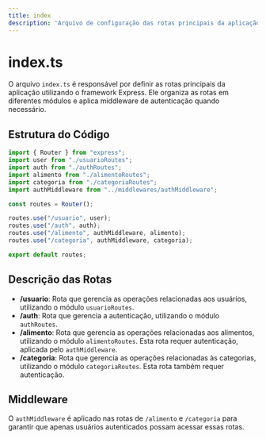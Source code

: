 ```yaml
---
title: index
description: 'Arquivo de configuração das rotas principais da aplicação.'
---
```


# index.ts

O arquivo `index.ts` é responsável por definir as rotas principais da aplicação utilizando o framework Express. Ele organiza as rotas em diferentes módulos e aplica middleware de autenticação quando necessário.

## Estrutura do Código

```typescript
import { Router } from "express";
import user from "./usuarioRoutes";
import auth from "./authRoutes";
import alimento from "./alimentoRoutes";
import categoria from "./categoriaRoutes";
import authMiddleware from "../middlewares/authMiddleware";

const routes = Router();

routes.use("/usuario", user);
routes.use("/auth", auth);
routes.use("/alimento", authMiddleware, alimento);
routes.use("/categoria", authMiddleware, categoria);

export default routes;
```

## Descrição das Rotas

- **/usuario**: Rota que gerencia as operações relacionadas aos usuários, utilizando o módulo `usuarioRoutes`.
- **/auth**: Rota que gerencia a autenticação, utilizando o módulo `authRoutes`.
- **/alimento**: Rota que gerencia as operações relacionadas aos alimentos, utilizando o módulo `alimentoRoutes`. Esta rota requer autenticação, aplicada pelo `authMiddleware`.
- **/categoria**: Rota que gerencia as operações relacionadas às categorias, utilizando o módulo `categoriaRoutes`. Esta rota também requer autenticação.

## Middleware

O `authMiddleware` é aplicado nas rotas de `/alimento` e `/categoria` para garantir que apenas usuários autenticados possam acessar essas rotas.